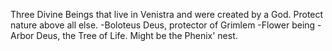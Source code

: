 Three Divine Beings that live in Venistra and were created by a God. Protect nature above all else.
-Boloteus Deus, protector of Grimlem
-Flower being
-Arbor Deus, the Tree of Life. Might be the Phenix' nest.